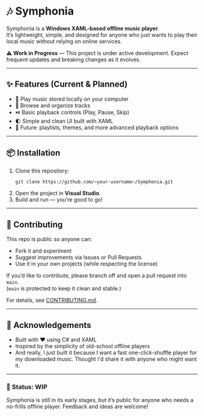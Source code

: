 # 🎶 Symphonia

Symphonia is a **Windows XAML-based offline music player**.  
It’s lightweight, simple, and designed for anyone who just wants to play their local music without relying on online services.

⚠️ **Work in Progress** — This project is under active development. Expect frequent updates and breaking changes as it evolves.

---

## ✨ Features (Current & Planned)

- 🎵 Play music stored locally on your computer  
- 📂 Browse and organize tracks  
- ⏯️ Basic playback controls (Play, Pause, Skip)  
- 🌓 Simple and clean UI built with XAML  
- 🚧 Future: playlists, themes, and more advanced playback options  

---

## 📦 Installation

1. Clone this repository:
   ```bash
   git clone https://github.com/<your-username>/Symphonia.git
   ```
2. Open the project in **Visual Studio**.
3. Build and run — you’re good to go!

---

## 🤝 Contributing

This repo is public so anyone can:  
- Fork it and experiment  
- Suggest improvements via Issues or Pull Requests  
- Use it in your own projects (while respecting the license)

If you’d like to contribute, please branch off and open a pull request into `main`.  
(`main` is protected to keep it clean and stable.)

For details, see [CONTRIBUTING.md](CONTRIBUTING.md).

---

## 🙌 Acknowledgements

- Built with ❤️ using C# and XAML  
- Inspired by the simplicity of old-school offline players
- And really, I just built it because I want a fast one-click-shuffle player for my downloaded music. Thought I'd share it with anyone who might want it.

---

### 🚀 Status: WIP
Symphonia is still in its early stages, but it’s public for anyone who needs a no-frills offline player. Feedback and ideas are welcome!
